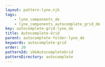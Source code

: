 ```yaml
---
layout: pattern-lyne.njk
tags: 
    - lyne_components_de
    - lyne_components_autocomplete_grid_de
key: autocomplete-grid-lyne_de
title: Autocomplete-Grid
parent: autocomplete-folder-lyne_de
keywords: autocomplete-grid
order: 20
patternId: sbbAutocompleteGrid
patternDirectory: autocomplete
---
```


